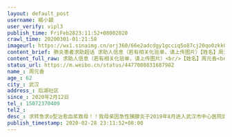 ```yaml
---
layout: default_post
username: 楊小穎
user_verify: vipl3
publish_time: FriFeb2823:11:52+08002020
crawl_time: 20200301-01:21:58
imageurl: https://wx1.sinaimg.cn/orj360/66e2adcdgy1gcciq5o87cj20qo0zkk0b.jpg,https://wx2.sinaimg.cn/orj360/66e2adcdgy1gcciq73ld5j20qo0zk4fx.jpg,https://wx3.sinaimg.cn/orj360/66e2adcdgy1gcciq7ndc9j20qo0zkn89.jpg,https://wx4.sinaimg.cn/orj360/66e2adcdgy1gcciq45f1rj20qo0k07ed.jpg,https://wx4.sinaimg.cn/orj360/66e2adcdgy1gcciq8ju9pj20qo0k07eg.jpg
content_brief: 肺炎患者求助超话 求助人信息（若有相关化验单，请上传图片）【姓名】周元香【年龄】62【所在城市】武汉【所在小区、社区】后湖社区【患病时间】2020年2月12日【联系方式】15072370409【其他紧急联系人】【病情描述】 求转：急求o型治愈血浆救母！！我母亲因急性胰腺炎于2019年8月进入武 ...全文
content_full_raw: 求助人信息（若有相关化验单，请上传图片）<br/>【姓名】周元香<br/>【年龄】62<br/>【所在城市】武汉<br/>【所在小区、社区】后湖社区<br/>【患病时间】2020年2月12日<br/>【联系方式】15072370409<br/>【其他紧急联系人】<br/>【病情描述】求转：急求o型治愈血浆救母！！<br/>我母亲因急性胰腺炎于2019年8月进入武汉市中心医院后湖院区，经过长达6个月的治疗即将病愈之期，这场没有硝烟的疫情却悄悄的来临了。因肠漏无法进食和下床活动还要继续打针，只能继续住院无法回家。1月下旬中心医院后湖院区因担心我母亲感染新冠病毒救将她送至二医院南京路院区。2月上旬我母亲被检测出核酸阳性，期间经过细心治疗各项指标趋于正常，核酸检测结果也变为阴性。正当我们全家人都沉浸在喜悦之中时，母亲突然高烧昏迷送进icu抢救。连日的抢救后，医生告诉我们做好最坏的心理准备，并告知需要治愈者血浆。我实在是没有办法了，希望大家帮忙转发，急求O型新冠治愈者血浆！希望大家帮我转发！！感激不尽！<adata-url="http://t.cn/R2WxQOQ"href="http://weibo.com/p/1001018008642010000000000"data-hide=""><spanclass='url-icon'><imgstyle='width:1rem;height:1rem'src='https://h5.sinaimg.cn/upload/2015/09/25/3/timeline_card_small_location_default.png'></span><spanclass="surl-text">武汉</span></a>
status_url: https://m.weibo.cn/status/4477080831687982
name_: 周元香
age_: 62
city_: 武汉
address_: 后湖社区
since_: 2020年2月12日
tel_: 15072370409
tel2_: 
desc_: 求转急求o型治愈血浆救母！！我母亲因急性胰腺炎于2019年8月进入武汉市中心医院后湖院区，经过长达6个月的治疗即将病愈之期，这场没有硝烟的疫情却悄悄的来临了。因肠漏无法进食和下床活动还要继续打针，只能继续住院无法回家。1月下旬中心医院后湖院区因担心我母亲感染新冠病毒救将她送至二医院南京路院区。2月上旬我母亲被检测出核酸阳性，期间经过细心治疗各项指标趋于正常，核酸检测结果也变为阴性。正当我们全家人都沉浸在喜悦之中时，母亲突然高烧昏迷送进icu抢救。连日的抢救后，医生告诉我们做好最坏的心理准备，并告知需要治愈者血浆。我实在是没有办法了，希望大家帮忙转发，急求O型新冠治愈者血浆！希望大家帮我转发！！感激不尽！<adata-url="http//t.cn/R2WxQOQ"href="http//weibo.com/p/1001018008642010000000000"data-hide=""><spanclass='url-icon'><imgstyle='width1rem;height1rem'src='https//h5.sinaimg.cn/upload/2015/09/25/3/timeline_card_small_location_default.png'></span><spanclass="surl-text">武汉</span></a>
publish_timestamp: 2020-02-28 23:11:52+08:00
---
```

